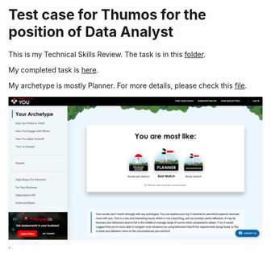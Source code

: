 # Test case for Thumos for the position of Data Analyst
This is my Technical Skills Review. The task is in this [folder](https://drive.google.com/drive/folders/1PFSJ5SSCi9qBoqMWWx6PLec_-aVL0YjH).

My completed task is [here](https://github.com/alisromanna/Private/blob/main/Thumos/Aleshina_Thumos.ipynb).

My archetype is mostly Planner. For more details, please check this [file](https://github.com/alisromanna/Thumos/blob/main/Aleshina%20%7C%20PrinciplesYou.pdf).

![arch](https://github.com/alisromanna/Thumos/blob/main/Aleshina_archetype.png).
